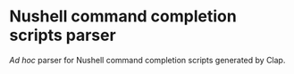 # Nushell command completion scripts parser

<i>Ad hoc</i> parser for Nushell command completion scripts generated by Clap.
